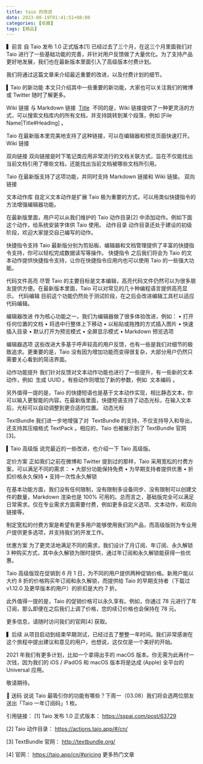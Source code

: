 ```yaml
---
title: taio 的改进
date: 2023-08-19T01:41:51+08:00
categories: [收藏]
tags: [精品]
---
```


▍前言
自 Taio 发布 1.0 正式版本[1] 已经过去了三个月，在这三个月里面我们对 Taio 进行了一些基础功能的完善，并针对用户反馈做了大量优化。为了支持产品更好地发展，我们也在最新版本里面引入了高级版本付费计划。

我们将通过这篇文章来介绍最近重要的改进，以及付费计划的细节。

▍Taio 的新功能
本文只介绍其中一些重要的新功能，大家也可以关注我们的微博或 Twitter 随时了解更多。

Wiki 链接
与 Markdown 链接  [Title](Link)  不同的是，Wiki 链接提供了一种更灵活的方式，可以搜索文档库内的所有文档，并支持跳转到某个段落，例如 [File Name|Title#Heading] 。

Taio 在最新版本里完美地支持了这种链接，可以在编辑器和预览页面快速打开。
Wiki 链接

双向链接
双向链接是时下笔记类应用非常流行的文档关联方式，旨在不仅能找出当前文档引用了哪些文档，还能找出当前文档被哪些文档所引用。

Taio 在最新版支持了这项功能，并同时支持 Markdown 链接和 Wiki 链接。
双向链接

文本动作库
自定义文本动作是扩展 Taio 极为重要的方式，可以用类似快捷指令的方法增强编辑器功能。

在最新版里面，用户可以从我们维护的 Taio 动作目录[2] 中添加动作。例如下面这个动作，给系统安装字体供 Taio 使用。
动作目录
动作目录还处于建设的初级阶段，欢迎大家提交自己编写的动作。

快捷指令支持
Taio 最新版分别为剪贴板、编辑器和文档管理提供了丰富的快捷指令支持，你可以轻松完成数据读写等操作。
快捷指令
之后我们将会为 Taio 的文本动作提供快捷指令支持，让你在快捷指令应用内也可以使用 Taio 的一些强大功能。

代码文件高亮
尽管 Taio 的主要目标是文本编辑，高亮代码文件仍然可以为很多朋友提供方便。在最新版本里面，Taio 可以对常见的几十种编程语言提供高亮显示。
代码编辑
目前这个功能仍然处于测试阶段，在之后会改进编辑工具栏以适应代码编辑。

编辑器改进
作为核心功能之一，我们为编辑器做了很多体验改进，例如：
• 打开任何位置的文档 
• 将选中行整体上下移动 
• 以粘贴或拖拽的方式插入图片 
• 快速插入目录 
• 默认打开为预览模式 
• 全屏显示模式 
• Markdown 预览选项 

编辑器选项
这些改进大多基于呼声较高的用户反馈，也有一些是我们对细节的极致追求。更重要的是，Taio 没有因为增加功能而变得很复杂，大部分用户仍然只需要关心看到的简洁界面。

动作功能提升
我们针对反馈对文本动作功能也进行了一些提升，有一些新的文本动作，例如  生成 UUID 。有些动作则增加了新的参数，例如  文本编码 。

另外值得一提的是，Taio 的快捷短语也是基于文本动作实现，相比静态文本，你可以输入更智能的内容。在最新版里面，快捷短语支持了动态光标，在输入文本后，光标可以自动调整到更合适的位置。
动态光标

TextBundle
我们进一步地增强了对  TextBundle 的支持，不仅支持导入和导出，还支持其压缩格式 TextPack 。相应的，Taio 也被展示到了 TextBundle 官网[3]。

▍Taio 高级版
说完最近的一些改进，也介绍一下 Taio 高级版。

定价方案
正如我们之前在微博和 Twitter 提到过的那样，Taio 采用宽松的付费方案，可以满足不同的需求：
• 大部分功能保持免费 
• 为早期支持者提供优惠 
• 折扣价格永久保持 
• 支持一次性永久解锁 

在基本功能方面，我们没有任何限制，没有限制多设备同步、没有限制可以创建文件的数量，Markdown 渲染也是 100% 可用的。总而言之，基础版完全可以满足日常需求。仅在专业需求方面需要付费，例如更多自定义选项、文本动作，和双向链接等。

制定宽松的付费方案是希望有更多用户能够使用我们的产品，而高级版则为专业用户提供更多选项，并支持我们的开发工作。

优惠方案
为了更灵活地满足不同的需求，我们设计了月订阅、年订阅、永久解锁 3 种购买方式，其中永久解锁为限时提供，通过年订阅和永久解锁能获得一些优惠。

Taio 高级版现在促销到 6 月 1 日，为不同的用户提供两种促销价格。新用户能以大约 8 折的价格购买年订阅和永久解锁，而提供给 Taio 的早期支持者（下载过 v1.12.0 及更早版本的用户）的折扣是大约 7 折。

此外值得一提的是，Taio 的促销价格可以永久享有。例如，你通过 78 元进行了年订阅，那么即便在之后我们上调了价格，您的续订价格也会保持在 78 元。

更多信息，请随时访问我们的官网[4] 获取。

▍后续
从项目启动到结束早期测试，已经过去了整整一年时间。我们非常感谢在这个旅程中提出建议和意见的用户，也想说，这仅仅是一个美好的开始。

2021 年我们有更多计划，比如一个拿得出手的 macOS 版本。你无需为此再付一次钱，因为我们的 iOS / iPadOS 和 macOS 版本将是达成 (Apple) 全平台的 Universal 应用。

敬请期待。

🐎 送码
说说 Taio 最吸引你的功能有哪些？下周一（03.08）我们将会选两位朋友送出「Taio 一年订阅码」1 枚。

引用链接：
[1] Taio 发布 1.0 正式版本：
https://sspai.com/post/63729

[2] Taio 动作目录：
https://actions.taio.app/#/cn/

[3] TextBundle 官网：
http://textbundle.org/

[4] 官网：
https://taio.app/cn/#pricing
更多热门文章